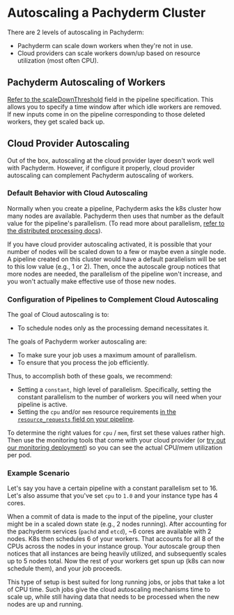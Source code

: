 # Autoscaling a Pachyderm Cluster

There are 2 levels of autoscaling in Pachyderm:

- Pachyderm can scale down workers when they're not in use.
- Cloud providers can scale workers down/up based on resource utilization (most often CPU).

## Pachyderm Autoscaling of Workers

[Refer to the scaleDownThreshold](http://docs.pachyderm.io/en/latest/reference/pipeline_spec.html#scale-down-threshold-optional) field in the pipeline specification. This allows you to specify a time window after which idle workers are removed. If new inputs come in on the pipeline corresponding to those deleted workers, they get scaled back up.

## Cloud Provider Autoscaling

Out of the box, autoscaling at the cloud provider layer doesn't work well with Pachyderm. However, if configure it properly, cloud provider autoscaling can complement Pachyderm autoscaling of workers.

### Default Behavior with Cloud Autoscaling 

Normally when you create a pipeline, Pachyderm asks the k8s cluster how many nodes are available. Pachyderm then uses that number as the default value for the pipeline's parallelism. (To read more about parallelism, [refer to the distributed processing docs](http://docs.pachyderm.io/en/latest/fundamentals/distributed_computing.html)).

If you have cloud provider autoscaling activated, it is possible that your number of nodes will be scaled down to a few or maybe even a single node.  A pipeline created on this cluster would have a default parallelism will be set to this low value (e.g., 1 or 2). Then, once the autoscale group notices that more nodes are needed, the parallelism of the pipeline won't increase, and you won't actually make effective use of those new nodes.

### Configuration of Pipelines to Complement Cloud Autoscaling

The goal of Cloud autoscaling is to:

- To schedule nodes only as the processing demand necessitates it.

The goals of Pachyderm worker autoscaling are:

- To make sure your job uses a maximum amount of parallelism.
- To ensure that you process the job efficiently.

Thus, to accomplish both of these goals, we recommend:

- Setting a `constant`, high level of parallelism.  Specifically, setting the constant parallelism to the number of workers you will need when your pipeline is active.
- Setting the `cpu` and/or `mem` resource requirements [in the `resource_requests` field on your pipeline](http://docs.pachyderm.io/en/latest/reference/pipeline_spec.html#resource-spec-optional). 

To determine the right values for `cpu` / `mem`, first set these values rather high.  Then use the monitoring tools that come with your cloud provider (or [try out our monitoring deployment](https://github.com/pachyderm/pachyderm/blob/master/Makefile#L330)) so you can see the actual CPU/mem utilization per pod.

### Example Scenario 

Let's say you have a certain pipeline with a constant parallelism set to 16.  Let's also assume that you've set `cpu` to `1.0` and your instance type has 4 cores.

When a commit of data is made to the input of the pipeline, your cluster might be in a scaled down state (e.g., 2 nodes running). After accounting for the pachyderm services (`pachd` and `etcd`), ~6 cores are available with 2 nodes. K8s then schedules 6 of your workers. That accounts for all 8 of the CPUs across the nodes in your instance group. Your autoscale group then notices that all instances are being heavily utilized, and subsequently scales up to 5 nodes total. Now the rest of your workers get spun up (k8s can now schedule them), and your job proceeds.

This type of setup is best suited for long running jobs, or jobs that take a lot of CPU time. Such jobs give the cloud autoscaling mechanisms time to scale up, while still having data that needs to be processed when the new nodes are up and running.
